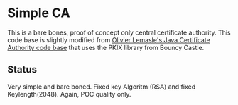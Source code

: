 # Simple CA

This is a bare bones, proof of concept only central certificate authority.  This code base is slightly modified from [Olivier Lemasle's Java Certificate Authority code base](https://github.com/olivierlemasle/java-certificate-authority) that uses the PKIX library from Bouncy Castle.

## Status

Very simple and bare boned.  Fixed key Algoritm (RSA) and fixed Keylength(2048).  Again, POC quality only.
